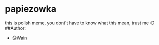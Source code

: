 # papiezowka
this is polish meme, you dont't have to know what this mean, trust me :D
##Author:
- [@Wain](https://github.com/Wain777)
